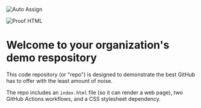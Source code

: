 ![Auto Assign](https://github.com/Pflastik-Team/demo-repository/actions/workflows/auto-assign.yml/badge.svg)

![Proof HTML](https://github.com/Pflastik-Team/demo-repository/actions/workflows/proof-html.yml/badge.svg)

# Welcome to your organization's demo respository
This code repository (or "repo") is designed to demonstrate the best GitHub has to offer with the least amount of noise.

The repo includes an `index.html` file (so it can render a web page), two GitHub Actions workflows, and a CSS stylesheet dependency.
